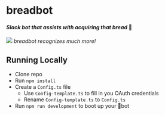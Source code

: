 # breadbot
#### _Slack bot that assists with acquiring that bread_ 🍞

![](https://media.giphy.com/media/fdPqVvGfl4IAM8fwt5/giphy.gif)
_breadbot recognizes much more!_

## Running Locally
* Clone repo
* Run ``npm install``
* Create a ``Config.ts`` file
    * Use ``Config-template.ts`` to fill in you OAuth credentials
    * Rename ``Config-template.ts`` to ``Config.ts``
* Run ``npm run development`` to boot up your 🍞bot

